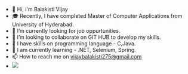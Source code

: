 - 👋 Hi, i'm Balakisti Vijay
- 🎓 Recently, I have completed Master of Computer Applications from University of Hyderabad.
- 🌱 I’m currently looking for job oppurtunities.
- 💞️ I’m looking to collaborate on GIT HUB to develop my skills.  
- 💪 I have skills on programming language - C,Java.
- 🌱 I am currently learning - .NET, Selenium, Spring.
- 📫 How to reach me on vijaybalakisti275@gmail.com
- <img src="https://github-readme-stats.vercel.app/api?username=vijay1696&&show_icons=true&title_color=ffffff&icon_color=bb2acf&text_color=daf7dc&bg_color=151516">
<!---
Vijay1696/Vijay1696 is a ✨ special ✨ repository because its `README.md` (this file) appears on your GitHub profile.
You can click the Preview link to take a look at your changes.
--->
